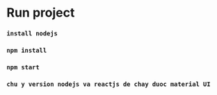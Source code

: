 # Run project

### `install nodejs`
### `npm install`

### `npm start`

### `chu y version nodejs va reactjs de chay duoc material UI`


